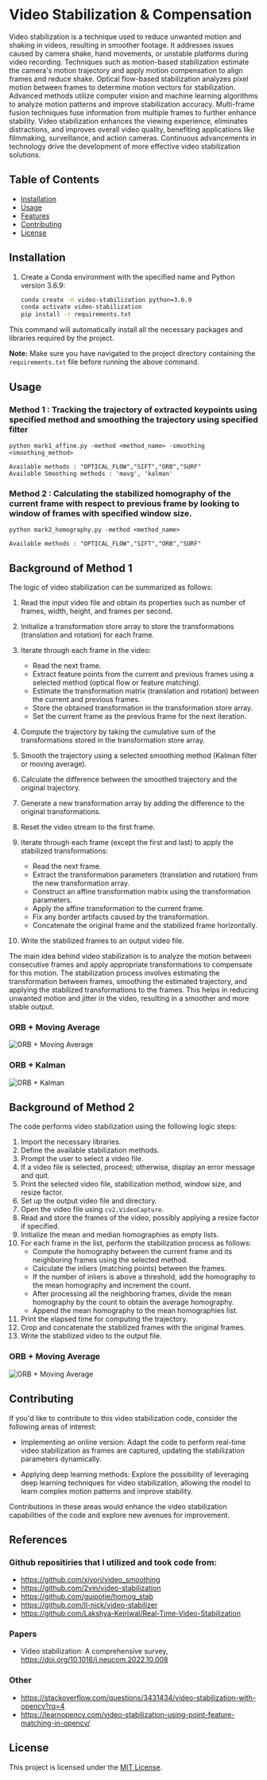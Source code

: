 # Video Stabilization & Compensation

Video stabilization is a technique used to reduce unwanted motion and shaking in videos, resulting in smoother footage. It addresses issues caused by camera shake, hand movements, or unstable platforms during video recording. Techniques such as motion-based stabilization estimate the camera's motion trajectory and apply motion compensation to align frames and reduce shake. Optical flow-based stabilization analyzes pixel motion between frames to determine motion vectors for stabilization. Advanced methods utilize computer vision and machine learning algorithms to analyze motion patterns and improve stabilization accuracy. Multi-frame fusion techniques fuse information from multiple frames to further enhance stability. Video stabilization enhances the viewing experience, eliminates distractions, and improves overall video quality, benefiting applications like filmmaking, surveillance, and action cameras. Continuous advancements in technology drive the development of more effective video stabilization solutions.
## Table of Contents

- [Installation](#installation)
- [Usage](#usage)
- [Features](#features)
- [Contributing](#contributing)
- [License](#license)

## Installation

1. Create a Conda environment with the specified name and Python version 3.6.9:

   ```bash
   conda create -n video-stabilization python=3.6.9
   conda activate video-stabilization 
   pip install -r requirements.txt
    ```

This command will automatically install all the necessary packages and libraries required by the project.

**Note:** Make sure you have navigated to the project directory containing the `requirements.txt` file before running the above command.


## Usage

### Method 1 : Tracking the trajectory of extracted keypoints using specified method and smoothing the trajectory using specified filter
```
python mark1_affine.py -method <method_name> -smoothing <smoothing_method>

Available methods : "OPTICAL_FLOW","SIFT","ORB","SURF"
Available Smoothing methods : 'mavg', 'kalman'
```

### Method 2 : Calculating the  stabilized homography of the current frame with respect to previous frame by looking to window of frames with specified window size.

```
python mark2_homography.py -method <method_name>

Available methods : "OPTICAL_FLOW","SIFT","ORB","SURF"
```


## Background of Method 1
The logic of video stabilization can be summarized as follows:

1. Read the input video file and obtain its properties such as number of frames, width, height, and frames per second.

2. Initialize a transformation store array to store the transformations (translation and rotation) for each frame.

3. Iterate through each frame in the video:

   - Read the next frame.
   - Extract feature points from the current and previous frames using a selected method (optical flow or feature matching).
   - Estimate the transformation matrix (translation and rotation) between the current and previous frames.
   - Store the obtained transformation in the transformation store array.
   - Set the current frame as the previous frame for the next iteration.

4. Compute the trajectory by taking the cumulative sum of the transformations stored in the transformation store array.

5. Smooth the trajectory using a selected smoothing method (Kalman filter or moving average).

6. Calculate the difference between the smoothed trajectory and the original trajectory.

7. Generate a new transformation array by adding the difference to the original transformations.

8. Reset the video stream to the first frame.

9. Iterate through each frame (except the first and last) to apply the stabilized transformations:

   - Read the next frame.
   - Extract the transformation parameters (translation and rotation) from the new transformation array.
   - Construct an affine transformation matrix using the transformation parameters.
   - Apply the affine transformation to the current frame.
   - Fix any border artifacts caused by the transformation.
   - Concatenate the original frame and the stabilized frame horizontally.

10. Write the stabilized frames to an output video file.

The main idea behind video stabilization is to analyze the motion between consecutive frames and apply appropriate transformations to compensate for this motion. The stabilization process involves estimating the transformation between frames, smoothing the estimated trajectory, and applying the stabilized transformations to the frames. This helps in reducing unwanted motion and jitter in the video, resulting in a smoother and more stable output.

### ORB + Moving Average
![ORB + Moving Average](examples/output_affine/gifs/ORB_drone2.gif)

### ORB + Kalman
![ORB + Kalman](examples/output_affine/gifs/ORB_kalman_drone2.gif)

## Background of Method 2

The code performs video stabilization using the following logic steps:

1. Import the necessary libraries.
2. Define the available stabilization methods.
3. Prompt the user to select a video file.
4. If a video file is selected, proceed; otherwise, display an error message and quit.
5. Print the selected video file, stabilization method, window size, and resize factor.
6. Set up the output video file and directory.
7. Open the video file using `cv2.VideoCapture`.
8. Read and store the frames of the video, possibly applying a resize factor if specified.
9. Initialize the mean and median homographies as empty lists.
10. For each frame in the list, perform the stabilization process as follows:
    - Compute the homography between the current frame and its neighboring frames using the selected method.
    - Calculate the inliers (matching points) between the frames.
    - If the number of inliers is above a threshold, add the homography to the mean homography and increment the count.
    - After processing all the neighboring frames, divide the mean homography by the count to obtain the average homography.
    - Append the mean homography to the mean homographies list.
11. Print the elapsed time for computing the trajectory.
12. Crop and concatenate the stabilized frames with the original frames.
13. Write the stabilized video to the output file.

### ORB + Moving Average
![ORB + Moving Average](examples\output_homography\gifs\ORB_hm_drone2.gif)

## Contributing

If you'd like to contribute to this video stabilization code, consider the following areas of interest:

- Implementing an online version: Adapt the code to perform real-time video stabilization as frames are captured, updating the stabilization parameters dynamically.

- Applying deep learning methods: Explore the possibility of leveraging deep learning techniques for video stabilization, allowing the model to learn complex motion patterns and improve stability.

Contributions in these areas would enhance the video stabilization capabilities of the code and explore new avenues for improvement.

## References
### Github repositiries that I utilized and took code from:
- https://github.com/xiyori/video_smoothing
- https://github.com/2vin/video-stabilization
- https://github.com/guipotje/homog_stab
- https://github.com/ll-nick/video-stabilizer
- https://github.com/Lakshya-Kejriwal/Real-Time-Video-Stabilization

### Papers 
- Video stabilization: A comprehensive survey, https://doi.org/10.1016/j.neucom.2022.10.008

### Other 
- https://stackoverflow.com/questions/3431434/video-stabilization-with-opencv?rq=4
- https://learnopencv.com/video-stabilization-using-point-feature-matching-in-opencv/

## License

This project is licensed under the [MIT License](https://opensource.org/licenses/MIT).

